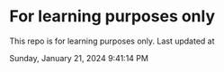 # For learning purposes only
This repo is for learning purposes only.
Last updated at

Sunday, January 21, 2024 9:41:14 PM

